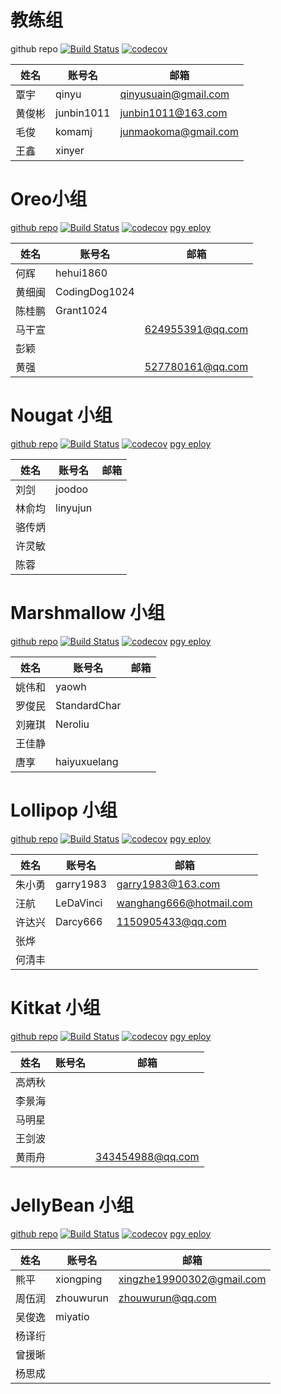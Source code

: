 # 教练组

github repo
[![Build Status](https://travis-ci.org/CAC-0pp0/CACOreo.svg?branch=master)](https://travis-ci.org/CAC-0pp0/CACOreo)
[![codecov](https://codecov.io/gh/CAC-0pp0/CACOreo/branch/master/graph/badge.svg)](https://codecov.io/gh/CAC-0pp0/CACOreo)

|姓名|账号名|邮箱|
|--|--|--|
|覃宇|qinyu|qinyusuain@gmail.com|
|黄俊彬|junbin1011|junbin1011@163.com|
|毛俊|komamj|junmaokoma@gmail.com|
|王鑫|xinyer||


# Oreo小组

[github repo](https://github.com/CAC-0pp0/CACOreo)
[![Build Status](https://travis-ci.org/CAC-0pp0/CACOreo.svg?branch=master)](https://travis-ci.org/CAC-0pp0/CACOreo)
[![codecov](https://codecov.io/gh/CAC-0pp0/CACOreo/branch/master/graph/badge.svg)](https://codecov.io/gh/CAC-0pp0/CACOreo)
[pgy eploy](https://www.pgyer.com/GD4q)

|姓名|账号名|邮箱|
|--|--|--|
|何辉|hehui1860||
|黄细闽|CodingDog1024||
|陈桂鹏|Grant1024||
|马干宣||624955391@qq.com|
|彭颖|||
|黄强||527780161@qq.com|

# Nougat 小组
[github repo](https://github.com/CAC-0pp0/CACNougat)
[![Build Status](https://travis-ci.org/CAC-0pp0/CACNougat.svg?branch=master)](https://travis-ci.org/CAC-0pp0/CACNougat)
[![codecov](https://codecov.io/gh/CAC-0pp0/CACNougat/branch/master/graph/badge.svg)](https://codecov.io/gh/CAC-0pp0/CACNougat)
[pgy eploy](https://www.pgyer.com/9ykK)

|姓名|账号名|邮箱|
|--|--|--|
|刘剑|joodoo||
|林俞均|linyujun||
|骆传炳|||
|许灵敏|||
|陈蓉|||

# Marshmallow 小组
[github repo](https://github.com/CAC-0pp0/CACMarshmallow)
[![Build Status](https://travis-ci.org/CAC-0pp0/CACMarshmallow.svg?branch=master)](https://travis-ci.org/CAC-0pp0/CACMarshmallow)
[![codecov](https://codecov.io/gh/CAC-0pp0/CACMarshmallow/branch/master/graph/badge.svg)](https://codecov.io/gh/CAC-0pp0/CACMarshmallow)
[pgy eploy](https://www.pgyer.com/qbSY)

|姓名|账号名|邮箱|
|--|--|--|
|姚伟和|yaowh||
|罗俊民|StandardChar||
|刘雍琪|Neroliu||
|王佳静|||
|唐享|haiyuxuelang||

# Lollipop 小组
[github repo](https://github.com/CAC-0pp0/CACLollipop)
[![Build Status](https://travis-ci.org/CAC-0pp0/CACLollipop.svg?branch=master)](https://travis-ci.org/CAC-0pp0/CACLollipop)
[![codecov](https://codecov.io/gh/CAC-0pp0/CACLollipop/branch/master/graph/badge.svg)](https://codecov.io/gh/CAC-0pp0/CACLollipop)
[pgy eploy](https://www.pgyer.com/955w)

|姓名|账号名|邮箱|
|--|--|--|
|朱小勇|garry1983|garry1983@163.com|
|汪航|LeDaVinci|wanghang666@hotmail.com|
|许达兴|Darcy666|1150905433@qq.com|
|张烨|||
|何清丰|||


# Kitkat 小组
[github repo](https://github.com/CAC-0pp0/CACKitkat)
[![Build Status](https://travis-ci.org/CAC-0pp0/CACKitkat.svg?branch=master)](https://travis-ci.org/CAC-0pp0/CACKitkat)
[![codecov](https://codecov.io/gh/CAC-0pp0/CACKitkat/branch/master/graph/badge.svg)](https://codecov.io/gh/CAC-0pp0/CACKitkat)
[pgy eploy](https://www.pgyer.com/UFQH)

|姓名|账号名|邮箱|
|--|--|--|
|高炳秋|||
|李景海|||
|马明星|||
|王剑波|||
|黄雨舟||343454988@qq.com|

# JellyBean 小组
[github repo](https://github.com/CAC-0pp0/CACJellyBean)
[![Build Status](https://travis-ci.org/CAC-0pp0/CACJellyBean.svg?branch=master)](https://travis-ci.org/CAC-0pp0/CACJellyBean)
[![codecov](https://codecov.io/gh/CAC-0pp0/CACJellyBean/branch/master/graph/badge.svg)](https://codecov.io/gh/CAC-0pp0/CACJellyBean)
[pgy eploy](https://www.pgyer.com/2SL2)

|姓名|账号名|邮箱|
|--|--|--|
|熊平|xiongping|xingzhe19900302@gmail.com|
|周伍润|zhouwurun|zhouwurun@qq.com|
|吴俊逸|miyatio||
|杨译绗|||
|曾援晰|||
|杨思成|||




